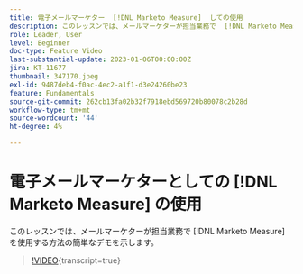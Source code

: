 ```yaml
---
title: 電子メールマーケター  [!DNL Marketo Measure]  しての使用
description: このレッスンでは、メールマーケターが担当業務で  [!DNL Marketo Measure]  を使用する方法の簡単なデモを示します。
role: Leader, User
level: Beginner
doc-type: Feature Video
last-substantial-update: 2023-01-06T00:00:00Z
jira: KT-11677
thumbnail: 347170.jpeg
exl-id: 9487deb4-f0ac-4ec2-a1f1-d3e24260be23
feature: Fundamentals
source-git-commit: 262cb13fa02b32f7918ebd569720b80078c2b28d
workflow-type: tm+mt
source-wordcount: '44'
ht-degree: 4%

---
```


# 電子メールマーケターとしての [!DNL Marketo Measure] の使用

このレッスンでは、メールマーケターが担当業務で [!DNL Marketo Measure] を使用する方法の簡単なデモを示します。

>[!VIDEO](https://video.tv.adobe.com/v/347170/?learn=on){transcript=true}
